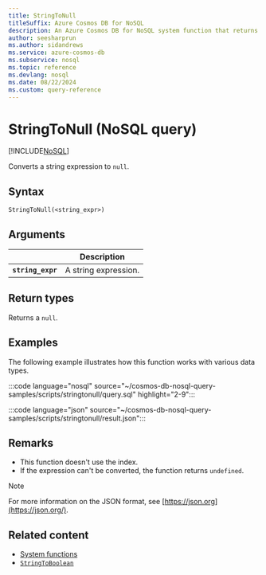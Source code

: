 ```yaml
---
title: StringToNull
titleSuffix: Azure Cosmos DB for NoSQL
description: An Azure Cosmos DB for NoSQL system function that returns a string expression converted to null.
author: seesharprun
ms.author: sidandrews
ms.service: azure-cosmos-db
ms.subservice: nosql
ms.topic: reference
ms.devlang: nosql
ms.date: 08/22/2024
ms.custom: query-reference
---
```


# StringToNull (NoSQL query)

[!INCLUDE[NoSQL](../../includes/appliesto-nosql.md)]

Converts a string expression to `null`.
  
## Syntax

```nosql
StringToNull(<string_expr>)  
```

## Arguments

| | Description |
| --- | --- |
| **`string_expr`** | A string expression. |

## Return types

Returns a `null`.

## Examples
  
The following example illustrates how this function works with various data types.

:::code language="nosql" source="~/cosmos-db-nosql-query-samples/scripts/stringtonull/query.sql" highlight="2-9":::

:::code language="json" source="~/cosmos-db-nosql-query-samples/scripts/stringtonull/result.json":::

## Remarks

- This function doesn't use the index.
- If the expression can't be converted, the function returns `undefined`.

> [!NOTE]
> For more information on the JSON format, see [https://json.org](https://json.org/).

## Related content

- [System functions](system-functions.yml)
- [`StringToBoolean`](stringtoboolean.md)
